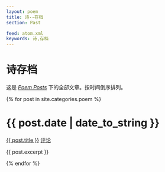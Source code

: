 ```yaml
---
layout: poem
title: 诗--存档
section: Past

feed: atom.xml
keywords: 诗,存档
---
```


诗存档
========

这是 _[Poem Posts](/poem)_ 下的全部文章。按时间倒序排列。

{% for post in site.categories.poem %}
<div class="section list">
  <h1>{{ post.date | date_to_string }}</h1>
  <p class="line">
  <a class="title" href="{{ post.url }}">{{ post.title }}</a>
  <a class="comments" href="{{ post.url }}#disqus_thread">评论</a>
  </p>
  <p class="excerpt">{{ post.excerpt }}</p>
</div>
{% endfor %}
  
<script type="text/javascript">
//<![CDATA[
(function() {
		var links = document.getElementsByTagName('a');
		var query = '?';
		for(var i = 0; i < links.length; i++) {
			if(links[i].href.indexOf('#disqus_thread') >= 0) {
				query += 'url' + i + '=' + encodeURIComponent(links[i].href) + '&';
			}
		}
		document.write('<script type="text/javascript" src="http://disqus.com/forums/markreid/get_num_replies.js' + query + '"></' + 'script>');
	})();
//]]>
</script>
